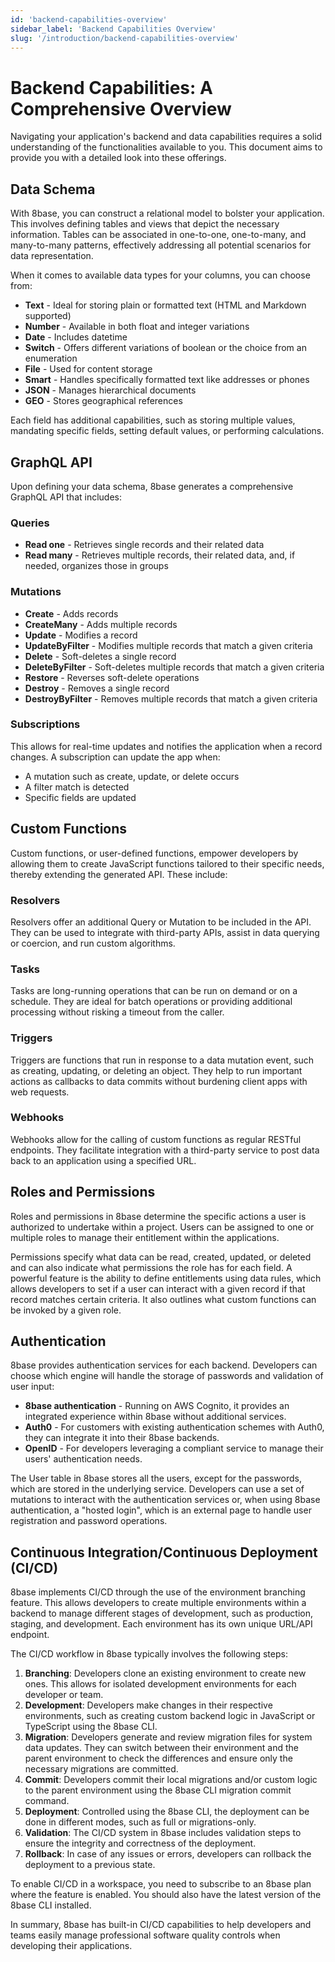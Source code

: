 ```yaml
---
id: 'backend-capabilities-overview'
sidebar_label: 'Backend Capabilities Overview'
slug: '/introduction/backend-capabilities-overview'
---
```

# Backend Capabilities: A Comprehensive Overview

Navigating your application's backend and data capabilities requires a solid understanding of the functionalities available to you. This document aims to provide you with a detailed look into these offerings.

## Data Schema

With 8base, you can construct a relational model to bolster your application. This involves defining tables and views that depict the necessary information. Tables can be associated in one-to-one, one-to-many, and many-to-many patterns, effectively addressing all potential scenarios for data representation.

When it comes to available data types for your columns, you can choose from:

-   **Text**  - Ideal for storing plain or formatted text (HTML and Markdown supported)
-   **Number**  - Available in both float and integer variations
-   **Date**  - Includes datetime
-   **Switch**  - Offers different variations of boolean or the choice from an enumeration
-   **File**  - Used for content storage
-   **Smart**  - Handles specifically formatted text like addresses or phones
-   **JSON**  - Manages hierarchical documents
-   **GEO**  - Stores geographical references

Each field has additional capabilities, such as storing multiple values, mandating specific fields, setting default values, or performing calculations.

## GraphQL API

Upon defining your data schema, 8base generates a comprehensive GraphQL API that includes:

### Queries

-   **Read one**  - Retrieves single records and their related data
-   **Read many**  - Retrieves multiple records, their related data, and, if needed, organizes those in groups

### Mutations

-   **Create**  - Adds records
-   **CreateMany**  - Adds multiple records
-   **Update**  - Modifies a record
-   **UpdateByFilter**  - Modifies multiple records that match a given criteria
-   **Delete**  - Soft-deletes a single record
-   **DeleteByFilter**  - Soft-deletes multiple records that match a given criteria
-   **Restore**  - Reverses soft-delete operations
-   **Destroy**  - Removes a single record
-   **DestroyByFilter**  - Removes multiple records that match a given criteria

### Subscriptions

This allows for real-time updates and notifies the application when a record changes. A subscription can update the app when:

-   A mutation such as create, update, or delete occurs
-   A filter match is detected
-   Specific fields are updated

## Custom Functions

Custom functions, or user-defined functions, empower developers by allowing them to create JavaScript functions tailored to their specific needs, thereby extending the generated API. These include:

### Resolvers

Resolvers offer an additional Query or Mutation to be included in the API. They can be used to integrate with third-party APIs, assist in data querying or coercion, and run custom algorithms.

### Tasks

Tasks are long-running operations that can be run on demand or on a schedule. They are ideal for batch operations or providing additional processing without risking a timeout from the caller.

### Triggers

Triggers are functions that run in response to a data mutation event, such as creating, updating, or deleting an object. They help to run important actions as callbacks to data commits without burdening client apps with web requests.

### Webhooks

Webhooks allow for the calling of custom functions as regular RESTful endpoints. They facilitate integration with a third-party service to post data back to an application using a specified URL.

## Roles and Permissions

Roles and permissions in 8base determine the specific actions a user is authorized to undertake within a project. Users can be assigned to one or multiple roles to manage their entitlement within the applications.

Permissions specify what data can be read, created, updated, or deleted and can also indicate what permissions the role has for each field. A powerful feature is the ability to define entitlements using data rules, which allows developers to set if a user can interact with a given record if that record matches certain criteria. It also outlines what custom functions can be invoked by a given role.

## Authentication

8base provides authentication services for each backend. Developers can choose which engine will handle the storage of passwords and validation of user input:

-   **8base authentication**  - Running on AWS Cognito, it provides an integrated experience within 8base without additional services.
-   **Auth0**  - For customers with existing authentication schemes with Auth0, they can integrate it into their 8base backends.
-   **OpenID**  - For developers leveraging a compliant service to manage their users' authentication needs.

The User table in 8base stores all the users, except for the passwords, which are stored in the underlying service. Developers can use a set of mutations to interact with the authentication services or, when using 8base authentication, a "hosted login", which is an external page to handle user registration and password operations.

## Continuous Integration/Continuous Deployment (CI/CD)

8base implements CI/CD through the use of the environment branching feature. This allows developers to create multiple environments within a backend to manage different stages of development, such as production, staging, and development. Each environment has its own unique URL/API endpoint.

The CI/CD workflow in 8base typically involves the following steps:

1.  **Branching**: Developers clone an existing environment to create new ones. This allows for isolated development environments for each developer or team.
2.  **Development**: Developers make changes in their respective environments, such as creating custom backend logic in JavaScript or TypeScript using the 8base CLI.
3.  **Migration**: Developers generate and review migration files for system data updates. They can switch between their environment and the parent environment to check the differences and ensure only the necessary migrations are committed.
4.  **Commit**: Developers commit their local migrations and/or custom logic to the parent environment using the 8base CLI migration commit command.
5.  **Deployment**: Controlled using the 8base CLI, the deployment can be done in different modes, such as full or migrations-only.
6.  **Validation**: The CI/CD system in 8base includes validation steps to ensure the integrity and correctness of the deployment.
7.  **Rollback**: In case of any issues or errors, developers can rollback the deployment to a previous state.

To enable CI/CD in a workspace, you need to subscribe to an 8base plan where the feature is enabled. You should also have the latest version of the 8base CLI installed.

In summary, 8base has built-in CI/CD capabilities to help developers and teams easily manage professional software quality controls when developing their applications.


